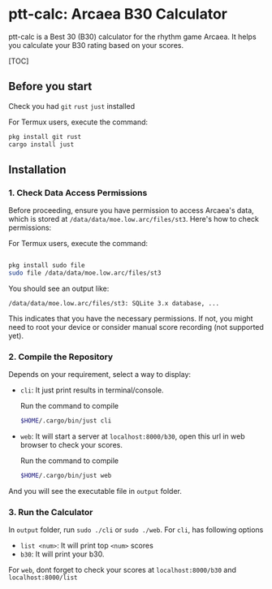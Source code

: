 # ptt-calc: Arcaea B30 Calculator

ptt-calc is a Best 30 (B30) calculator for the rhythm game Arcaea. It helps you calculate your B30 rating based on your scores.

<!-- [中文文档看这里！](./README_zh.md) -->

[TOC]

## Before you start

Check you had `git` `rust` `just` installed

For Termux users, execute the command:
```bash
pkg install git rust
cargo install just
```

## Installation
### 1. Check Data Access Permissions

Before proceeding, ensure you have permission to access Arcaea's data, which is stored at `/data/data/moe.low.arc/files/st3`. Here's how to check permissions:

For Termux users, execute the  command:

```bash

pkg install sudo file
sudo file /data/data/moe.low.arc/files/st3
```
You should see an output like:

```
/data/data/moe.low.arc/files/st3: SQLite 3.x database, ...
```

This indicates that you have the necessary permissions. If not, you might need to root your device or consider manual score recording (not supported yet).

### 2. Compile the Repository

Depends on your requirement, select a way to display:

- `cli`:
    It just print results in terminal/console.
    
    Run the command to compile 
    ```bash
    $HOME/.cargo/bin/just cli
    ```
- `web`:
    It will start a server at `localhost:8000/b30`, open this url in web browser to check your scores.

    Run the command to compile 
    ```bash
    $HOME/.cargo/bin/just web
    ```

And you will see the executable file in `output` folder.


### 3. Run the Calculator

In `output` folder, run `sudo ./cli` or `sudo ./web`.
For `cli`, has following options

- `list <num>`: It will print top `<num>` scores
- `b30`: It will print your b30.

For `web`, dont forget to check your scores at `localhost:8000/b30` and `localhost:8000/list`
